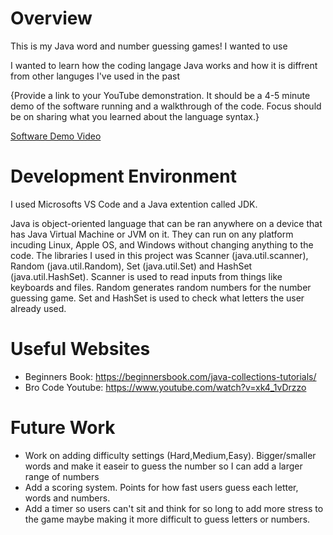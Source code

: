 # Overview

This is my Java word and number guessing games! I wanted to use 

I wanted to learn how the coding langage Java works and how it is diffrent from other languges I've used in the past

{Provide a link to your YouTube demonstration. It should be a 4-5 minute demo of the software running and a walkthrough of the code. Focus should be on sharing what you learned about the language syntax.}

[Software Demo Video](https://youtu.be/OG1GSJldcVg)

# Development Environment

I used Microsofts VS Code and a Java extention called JDK.

Java is object-oriented language that can be ran anywhere on a device that has Java Virtual Machine or JVM on it. They can run on any platform incuding Linux, Apple OS, and Windows without changing anything to the code. The libraries I used in this project was Scanner (java.util.scanner), Random (java.util.Random), Set (java.util.Set) and HashSet (java.util.HashSet). Scanner is used to read inputs from things like keyboards and files. Random generates random numbers for the number guessing game. Set and HashSet is used to check what letters the user already used.  

# Useful Websites

- Beginners Book: https://beginnersbook.com/java-collections-tutorials/
- Bro Code Youtube: https://www.youtube.com/watch?v=xk4_1vDrzzo

# Future Work

- Work on adding difficulty settings (Hard,Medium,Easy). Bigger/smaller words and make it easeir to guess the number so I can add a larger range of numbers
- Add a scoring system. Points for how fast users guess each letter, words and numbers.
- Add a timer so users can't sit and think for so long to add more stress to the game maybe making it more difficult to guess letters or numbers.